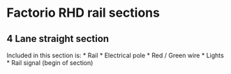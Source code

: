 # Factorio RHD rail sections

## 4 Lane straight section
Included in this section is:
    * Rail
    * Electrical pole
    * Red / Green wire
    * Lights
    * Rail signal (begin of section)